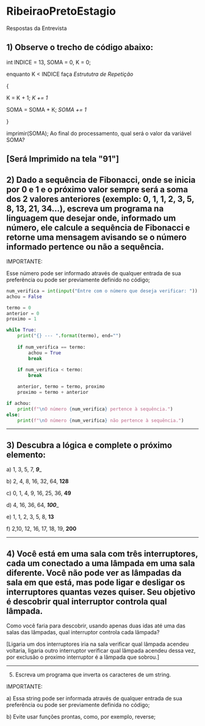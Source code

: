 # RibeiraoPretoEstagio
Respostas da Entrevista

## 1) Observe o trecho de código abaixo:

int INDICE = 13, SOMA = 0, K = 0;

enquanto K < INDICE faça _Estrututra de Repetição_

{

K = K + 1;  _K += 1_

SOMA = SOMA + K;  _SOMA += 1_

}

imprimir(SOMA);
Ao final do processamento, qual será o valor da variável SOMA?

[Será Imprimido na tela "91"]
---
## 2) Dado a sequência de Fibonacci, onde se inicia por 0 e 1 e o próximo valor sempre será a soma dos 2 valores anteriores (exemplo: 0, 1, 1, 2, 3, 5, 8, 13, 21, 34...), escreva um programa na linguagem que desejar onde, informado um número, ele calcule a sequência de Fibonacci e retorne uma mensagem avisando se o número informado pertence ou não a sequência.

IMPORTANTE:

Esse número pode ser informado através de qualquer entrada de sua preferência ou pode ser previamente definido no código;

```python
num_verifica = int(input("Entre com o número que deseja verificar: "))
achou = False

termo = 0
anterior = 0
proximo = 1

while True:
    print("{} --- ".format(termo), end="")
    
    if num_verifica == termo:
        achou = True
        break
    
    if num_verifica < termo:
        break

    anterior, termo = termo, proximo
    proximo = termo + anterior

if achou:
    print(f"\nO número {num_verifica} pertence à sequência.")
else:
    print(f"\nO número {num_verifica} não pertence à sequência.")
```
---

## 3) Descubra a lógica e complete o próximo elemento:



a) 1, 3, 5, 7, _**9**__

b) 2, 4, 8, 16, 32, 64, __**128**__

c) 0, 1, 4, 9, 16, 25, 36, __**49**__

d) 4, 16, 36, 64, _**100**__

e) 1, 1, 2, 3, 5, 8, __**13**__

f) 2,10, 12, 16, 17, 18, 19, __**200**__

---
## 4) Você está em uma sala com três interruptores, cada um conectado a uma lâmpada em uma sala diferente. Você não pode ver as lâmpadas da sala em que está, mas pode ligar e desligar os interruptores quantas vezes quiser. Seu objetivo é descobrir qual interruptor controla qual lâmpada.

Como você faria para descobrir, usando apenas duas idas até uma das salas das lâmpadas, qual interruptor controla cada lâmpada?

[Ligaria um dos interruptores iria na sala verificar qual lâmpada acendeu voltaria, ligaria outro interruptor verificar qual lâmpada acendeu dessa vez, por exclusão o proximo interruptor é a lâmpada que sobrou.]

---
5) Escreva um programa que inverta os caracteres de um string.

IMPORTANTE:

a) Essa string pode ser informada através de qualquer entrada de sua preferência ou pode ser previamente definida no código;

b) Evite usar funções prontas, como, por exemplo, reverse;

```python




